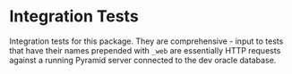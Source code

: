 # Integration Tests

Integration tests for this package. They are comprehensive - input to tests that have their names prepended 
with `_web` are essentially HTTP requests against a running Pyramid server connected to the dev oracle database.
